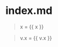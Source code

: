 <script setup>
const x = $ref(50)
</script>

# index.md

> x = {{ x }}

<f-slider v-model="v.x" />

> v.x = {{ v.x }}
